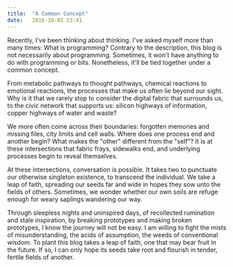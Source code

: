 ```yaml
---
title:  "A Common Concept"
date:   2016-10-02 23:41
---
```


Recently, I've been thinking about thinking. I've asked myself more than many times: What is programming? Contrary to the description, this blog is not necessarily about programming. Sometimes, it won't have anything to do with programming or bits. Nonetheless, it'll be tied together under a common concept.

From metabolic pathways to thought pathways, chemical reactions to emotional reactions, the processes that make us often lie beyond our sight. Why is it that we rarely stop to consider the digital fabric that surrounds us, to the civic network that supports us: silicon highways of information, copper highways of water and waste?

We more often come across their boundaries: forgotten memories and missing files, city limits and cell walls. Where does one process end and another begin? What makes the "other" different from the "self"? It is at these intersections that fabric frays, sidewalks end, and underlying processes begin to reveal themselves.

At these intersections, conversation is possible. It takes two to punctuate our otherwise singleton existence, to transcend the individual. We take a leap of faith, spreading our seeds far and wide in hopes they sow unto the fields of others. Sometimes, we wonder whether our own soils are refuge enough for weary saplings wandering our way.

Through sleepless nights and uninspired days, of recollected rumination and stale inspiration, by breaking prototypes and making broken prototypes, I know the journey will not be easy. I am willing to fight the mists of misunderstanding, the acids of assumption, the weeds of conventional wisdom. To plant this blog takes a leap of faith, one that may bear fruit in the future. If so, I can only hope its seeds take root and flourish in tender, fertile fields of another.
